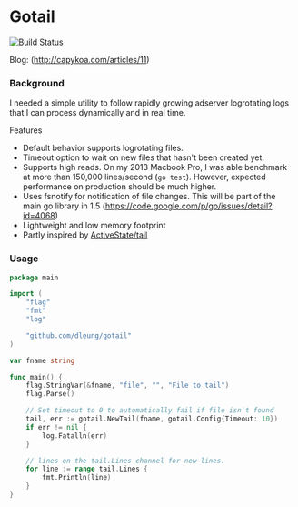 # Gotail

[![Build Status](https://travis-ci.org/dleung/gotail.svg?branch=master)](https://travis-ci.org/dleung/gotail)

Blog: (http://capykoa.com/articles/11)

### Background
I needed a simple utility to follow rapidly growing adserver logrotating logs that I can process dynamically and in real time.

Features
- Default behavior supports logrotating files.
- Timeout option to wait on new files that hasn't been created yet.
- Supports high reads.  On my 2013 Macbook Pro, I was able benchmark at more than 150,000 lines/second (`go test`).  However, expected performance on production should be much higher.
- Uses fsnotify for notification of file changes.  This will be part of the main go library in 1.5 (https://code.google.com/p/go/issues/detail?id=4068)
- Lightweight and low memory footprint
- Partly inspired by [ActiveState/tail](https://github.com/ActiveState/tail)

### Usage
```go
package main

import (
	"flag"
	"fmt"
	"log"

	"github.com/dleung/gotail"
)

var fname string

func main() {
	flag.StringVar(&fname, "file", "", "File to tail")
	flag.Parse()

	// Set timeout to 0 to automatically fail if file isn't found
	tail, err := gotail.NewTail(fname, gotail.Config{Timeout: 10})
	if err != nil {
		log.Fatalln(err)
	}

	// lines on the tail.Lines channel for new lines.
	for line := range tail.Lines {
		fmt.Println(line)
	}
}
```